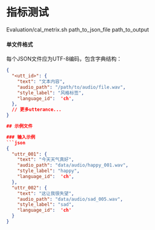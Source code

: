
# 指标测试

Evaluation/cal_metrix.sh path_to_json_file path_to_output

#### 单文件格式
每个JSON文件应为UTF-8编码，包含字典结构：
```json
{
  "<utt_id>": {
    "text": "文本内容",
    "audio_path": "/path/to/audio/file.wav",
    "style_label": "风格标签",
    "language_id":  'ch',
  },
  // 更多utterance...
}

## 示例文件

### 输入示例
```json
{
  "uttr_001": {
    "text": "今天天气真好",
    "audio_path": "data/audio/happy_001.wav",
    "style_label": "happy",
    "language_id":  'ch',
  },
  "uttr_002": {
    "text": "这让我很失望",
    "audio_path": "data/audio/sad_005.wav",
    "style_label": "sad",
    "language_id":  'ch'
  }
}



